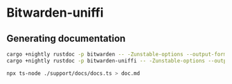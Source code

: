 # Bitwarden-uniffi

## Generating documentation

```bash
cargo +nightly rustdoc -p bitwarden -- -Zunstable-options --output-format json
cargo +nightly rustdoc -p bitwarden-uniffi -- -Zunstable-options --output-format json

npx ts-node ./support/docs/docs.ts > doc.md
```
